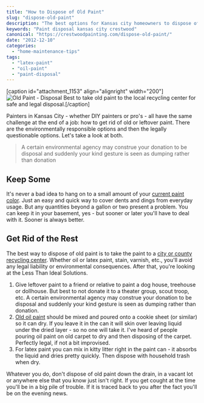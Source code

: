 ```yaml
---
title: "How to Dispose of Old Paint"
slug: "dispose-old-paint"
description: "The best options for Kansas city homeowners to dispose of old paint."
keywords: "Paint disposal kansas city crestwood"
canonical: "https://crestwoodpainting.com/dispose-old-paint/"
date: "2012-12-10"
categories:
  - "home-maintenance-tips"
tags:
  - "latex-paint"
  - "oil-paint"
  - "paint-disposal"
---
```


\[caption id="attachment\_1153" align="alignright" width="200"\]![Old Paint - Disposal](/images/OldPaintCans_opt.jpg "Old Paint Needing Recycling") Best to take old paint to the local recycling center for safe and legal disposal.\[/caption\]

Painters in Kansas City - whether DIY painters or pro's - all have the same challenge at the end of a job: how to get rid of old or leftover paint. There are the environmentally responsible options and then the legally questionable options. Let's take a look at both.

> A certain environmental agency may construe your donation to be disposal and suddenly your kind gesture is seen as dumping rather than donation

## Keep Some

It's never a bad idea to hang on to a small amount of your [current paint color](https://crestwoodpainting.com/colors-relaxation/). Just an easy and quick way to cover dents and dings from everyday usage. But any quantities beyond a gallon or two present a problem. You can keep it in your basement, yes - but sooner or later you'll have to deal with it. Sooner is always better.

## Get Rid of the Rest

The best way to dispose of old paint is to take the paint to a [city or county recycling center](https://www.jacksongov.org/458/Household-Hazardous-Waste-Disposal "Paint recycling in Kansas City"). Whether oil or latex paint, stain, varnish, etc., you'll avoid any legal liability or environmental consequences. After that, you're looking at the Less Than Ideal Solutions.

1. Give leftover paint to a friend or relative to paint a dog house, treehouse or dollhouse. But best to not donate it to a theater group, scout troop, etc. A certain environmental agency may construe your donation to be disposal and suddenly your kind gesture is seen as dumping rather than donation.
2. [Old oil paint](https://crestwoodpainting.com/oil-paint-slow-death/) should be mixed and poured onto a cookie sheet (or similar) so it can dry. If you leave it in the can it will skin over leaving liquid under the dried layer - so no one will take it. I've heard of people pouring oil paint on old carpet to dry and then disposing of the carpet. Perfectly legal, if not a bit improvised.
3. For latex paint you can mix in kitty litter right in the paint can - it absorbs the liquid and dries pretty quickly. Then dispose with household trash when dry.

Whatever you do, don't dispose of old paint down the drain, in a vacant lot or anywhere else that you know just isn't right. If you get cought at the time you'll be in a big pile of trouble. If it is traced back to you after the fact you'll be on the evening news.
